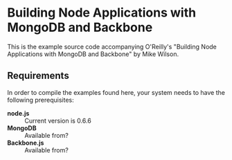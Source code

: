 <h1>Building Node Applications with MongoDB and Backbone</h1>

<p>This is the example source code accompanying O'Reilly's "Building Node Applications with MongoDB and Backbone" by Mike Wilson.</p>

<h2>Requirements</h2>

<p>In order to compile the examples found here, your system needs to have the following prerequisites:</p>

<dl>

<dt><strong>node.js</strong></dt>
<dd>Current version is 0.6.6</dd>

<dt><strong>MongoDB</strong></dt>
<dd>Available from?</dd>

<dt><strong>Backbone.js</strong></dt>
<dd>Available from?</dd>

</dl>
